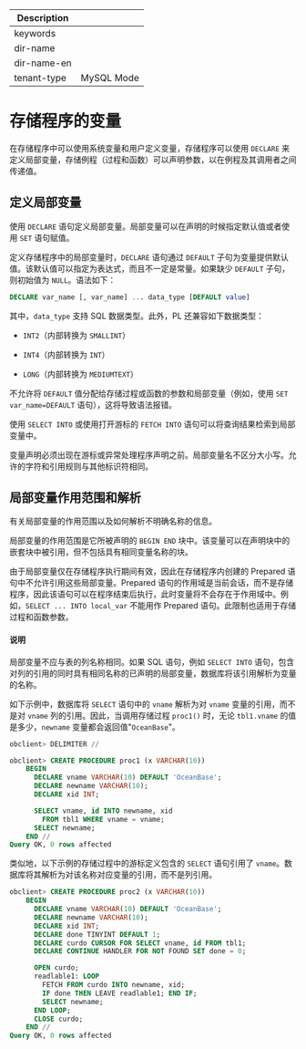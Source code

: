 | Description   |                 |
|---------------|-----------------|
| keywords      |                 |
| dir-name      |                 |
| dir-name-en   |                 |
| tenant-type   | MySQL Mode      |

# 存储程序的变量 


在存储程序中可以使用系统变量和用户定义变量，存储程序可以使用 `DECLARE` 来定义局部变量，存储例程（过程和函数）可以声明参数，以在例程及其调用者之间传递值。

## 定义局部变量 

使用 `DECLARE` 语句定义局部变量。局部变量可以在声明的时候指定默认值或者使用 `SET` 语句赋值。

定义存储程序中的局部变量时，`DECLARE` 语句通过 `DEFAULT` 子句为变量提供默认值。该默认值可以指定为表达式，而且不一定是常量。如果缺少 `DEFAULT` 子句，则初始值为 `NULL`。语法如下：

```sql
DECLARE var_name [, var_name] ... data_type [DEFAULT value]
```

其中，`data_type` 支持 SQL 数据类型。此外，PL 还兼容如下数据类型：

* `INT2`（内部转换为 `SMALLINT`）

* `INT4`（内部转换为 `INT`）

* `LONG`（内部转换为 `MEDIUMTEXT`）



不允许将 `DEFAULT` 值分配给存储过程或函数的参数和局部变量（例如，使用 `SET var_name=DEFAULT` 语句），这将导致语法报错。

使用 `SELECT INTO` 或使用打开游标的 `FETCH INTO` 语句可以将查询结果检索到局部变量中。

变量声明必须出现在游标或异常处理程序声明之前。局部变量名不区分大小写。允许的字符和引用规则与其他标识符相同。<!--详细信息请参见《开发指南》 **Schema 对象名称 （MySQL 模式）** 章节。-->

## 局部变量作用范围和解析 

有关局部变量的作用范围以及如何解析不明确名称的信息。

局部变量的作用范围是它所被声明的 `BEGIN END` 块中。该变量可以在声明块中的嵌套块中被引用，但不包括具有相同变量名称的块。

由于局部变量仅在存储程序执行期间有效，因此在存储程序内创建的 Prepared 语句中不允许引用这些局部变量。Prepared 语句的作用域是当前会话，而不是存储程序，因此该语句可以在程序结束后执行，此时变量将不会存在于作用域中。例如，`SELECT ... INTO local_var` 不能用作 Prepared 语句。此限制也适用于存储过程和函数参数。

  <main id="notice" type='explain'>
    <h4>说明</h4>
    <p>局部变量不应与表的列名称相同。如果 SQL 语句，例如 <code>SELECT INTO</code> 语句，包含对列的引用的同时具有相同名称的已声明的局部变量，数据库将该引用解析为变量的名称。</p>
  </main>

如下示例中，数据库将 `SELECT` 语句中的 `vname` 解析为对 `vname` 变量的引用，而不是对 `vname` 列的引用。因此，当调用存储过程 `proc1()` 时，无论 `tbl1.vname` 的值是多少，`newname` 变量都会返回值"`OceanBase`"。

```sql
obclient> DELIMITER //

obclient> CREATE PROCEDURE proc1 (x VARCHAR(10))
    BEGIN
      DECLARE vname VARCHAR(10) DEFAULT 'OceanBase';
      DECLARE newname VARCHAR(10);
      DECLARE xid INT;

      SELECT vname, id INTO newname, xid
        FROM tbl1 WHERE vname = vname;
      SELECT newname;
    END //
Query OK, 0 rows affected
```

类似地，以下示例的存储过程中的游标定义包含的 `SELECT` 语句引用了 `vname`。数据库将其解析为对该名称对应变量的引用，而不是列引用。

```sql
obclient> CREATE PROCEDURE proc2 (x VARCHAR(10))
    BEGIN
      DECLARE vname VARCHAR(10) DEFAULT 'OceanBase';
      DECLARE newname VARCHAR(10);
      DECLARE xid INT;
      DECLARE done TINYINT DEFAULT 1;
      DECLARE curdo CURSOR FOR SELECT vname, id FROM tbl1;
      DECLARE CONTINUE HANDLER FOR NOT FOUND SET done = 0;

      OPEN curdo;
      readlable1: LOOP
        FETCH FROM curdo INTO newname, xid;
        IF done THEN LEAVE readlable1; END IF;
        SELECT newname;
      END LOOP;
      CLOSE curdo;
    END //
Query OK, 0 rows affected
```



